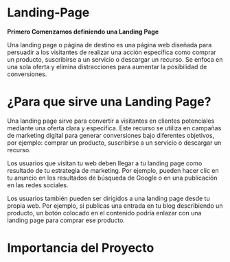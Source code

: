 # Landing-Page

**Primero Comenzamos definiendo una Landing Page**

Una landing page o página de destino es una página web diseñada para persuadir a los visitantes de realizar una acción específica como comprar un producto, suscribirse a un servicio o descargar un recurso. Se enfoca en una sola oferta y elimina distracciones para aumentar la posibilidad de conversiones.


# ¿Para que sirve una Landing Page?

Una landing page sirve para convertir a visitantes en clientes potenciales mediante una oferta clara y específica. Este recurso se utiliza en campañas de marketing digital para generar conversiones bajo diferentes objetivos, por ejemplo: comprar un producto, suscribirse a un servicio o descargar un recurso.

Los usuarios que visitan tu web deben llegar a tu landing page como resultado de tu estrategia de marketing. Por ejemplo, pueden hacer clic en tu anuncio en los resultados de búsqueda de Google o en una publicación en las redes sociales. 

Los usuarios también pueden ser dirigidos a una landing page desde tu propia web. Por ejemplo, si publicas una entrada en tu blog describiendo un producto, un botón colocado en el contenido podría enlazar con una landing page para comprar ese producto.



# Importancia del Proyecto 




